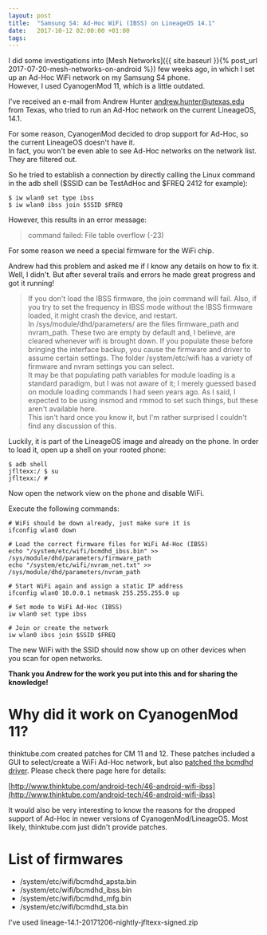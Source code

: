 ```yaml
---
layout: post
title:  "Samsung S4: Ad-Hoc WiFi (IBSS) on LineageOS 14.1"
date:   2017-10-12 02:00:00 +01:00
tags:
---
```


I did some investigations into [Mesh Networks]({{ site.baseurl }}{% post_url 2017-07-20-mesh-networks-on-android %}) few weeks ago, in which I set up an Ad-Hoc WiFi network on my Samsung S4 phone.  
However, I used CyanogenMod 11, which is a little outdated.

I've received an e-mail from Andrew Hunter <andrew.hunter@utexas.edu> from Texas, who tried to run an Ad-Hoc network on the current LineageOS, 14.1.  

For some reason, CyanogenMod decided to drop support for Ad-Hoc, so the current LineageOS doesn't have it.  
In fact, you won't be even able to see Ad-Hoc networks on the network list. They are filtered out.

So he tried to establish a connection by directly calling the Linux command in the adb shell ($SSID can be TestAdHoc and $FREQ 2412 for example):

```
$ iw wlan0 set type ibss
$ iw wlan0 ibss join $SSID $FREQ
```

However, this results in an error message:

> command failed: File table overflow (-23)

For some reason we need a special firmware for the WiFi chip.

Andrew had this problem and asked me if I know any details on how to fix it.  
Well, I didn't. But after several trails and errors he made great progress and got it running!

> If you don't load the IBSS firmware, the join command will fail. Also, if you try to set the frequency in IBSS mode without the IBSS firmware loaded, it might crash the device, and restart.  
In /sys/module/dhd/parameters/ are the files firmware_path and nvram_path. These two are empty by default and, I believe, are cleared whenever wifi is brought down. If you populate these before bringing the interface backup, you cause the firmware and driver to assume certain settings. The folder /system/etc/wifi has a variety of firmware and nvram settings you can select.  
It may be that populating path variables for module loading is a standard paradigm, but I was not aware of it; I merely guessed based on module loading commands I had seen years ago. As I said, I expected to be using insmod and rmmod to set such things, but these aren't available here.  
This isn't hard once you know it, but I'm rather surprised I couldn't find any discussion of this.

Luckily, it is part of the LineageOS image and already on the phone.
In order to load it, open up a shell on your rooted phone:

```
$ adb shell
jfltexx:/ $ su
jfltexx:/ #
```

Now open the network view on the phone and disable WiFi.

Execute the following commands:

```
# WiFi should be down already, just make sure it is
ifconfig wlan0 down

# Load the correct firmware files for WiFi Ad-Hoc (IBSS)
echo "/system/etc/wifi/bcmdhd_ibss.bin" >> /sys/module/dhd/parameters/firmware_path
echo "/system/etc/wifi/nvram_net.txt" >> /sys/module/dhd/parameters/nvram_path

# Start WiFi again and assign a static IP address
ifconfig wlan0 10.0.0.1 netmask 255.255.255.0 up

# Set mode to WiFi Ad-Hoc (IBSS)
iw wlan0 set type ibss

# Join or create the network
iw wlan0 ibss join $SSID $FREQ
```

The new WiFi with the SSID should now show up on other devices when you scan for open networks.

**Thank you Andrew for the work you put into this and for sharing the knowledge!**

# Why did it work on CyanogenMod 11?

thinktube.com created patches for CM 11 and 12.
These patches included a GUI to select/create a WiFi Ad-Hoc network, but also [patched the bcmdhd driver](http://www.thinktube.com/files/android-ibss/patches/kernel-samsung-tuna-0001-bcmdhd-Enable-Ad-Hoc-IBSS-mode.patch).
Please check there page here for details:

[http://www.thinktube.com/android-tech/46-android-wifi-ibss](http://www.thinktube.com/android-tech/46-android-wifi-ibss)

It would also be very interesting to know the reasons for the dropped support of Ad-Hoc in newer versions of CyanogenMod/LineageOS.
Most likely, thinktube.com just didn't provide patches.

# List of firmwares

- /system/etc/wifi/bcmdhd_apsta.bin
- /system/etc/wifi/bcmdhd_ibss.bin
- /system/etc/wifi/bcmdhd_mfg.bin
- /system/etc/wifi/bcmdhd_sta.bin

I've used lineage-14.1-20171206-nightly-jfltexx-signed.zip
